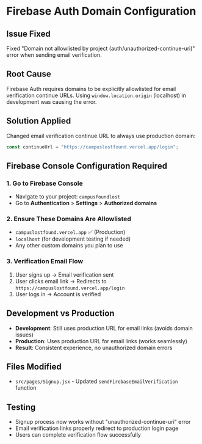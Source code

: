 # Firebase Auth Domain Configuration

## Issue Fixed
Fixed "Domain not allowlisted by project (auth/unauthorized-continue-uri)" error when sending email verification.

## Root Cause
Firebase Auth requires domains to be explicitly allowlisted for email verification continue URLs. Using `window.location.origin` (localhost) in development was causing the error.

## Solution Applied
Changed email verification continue URL to always use production domain:
```javascript
const continueUrl = "https://campuslostfound.vercel.app/login";
```

## Firebase Console Configuration Required

### 1. Go to Firebase Console
- Navigate to your project: `campusfoundlost`
- Go to **Authentication** > **Settings** > **Authorized domains**

### 2. Ensure These Domains Are Allowlisted
- `campuslostfound.vercel.app` ✅ (Production)
- `localhost` (for development testing if needed)
- Any other custom domains you plan to use

### 3. Verification Email Flow
1. User signs up → Email verification sent
2. User clicks email link → Redirects to `https://campuslostfound.vercel.app/login`
3. User logs in → Account is verified

## Development vs Production
- **Development**: Still uses production URL for email links (avoids domain issues)
- **Production**: Uses production URL for email links (works seamlessly)
- **Result**: Consistent experience, no unauthorized domain errors

## Files Modified
- `src/pages/Signup.jsx` - Updated `sendFirebaseEmailVerification` function

## Testing
- Signup process now works without "unauthorized-continue-uri" error
- Email verification links properly redirect to production login page
- Users can complete verification flow successfully